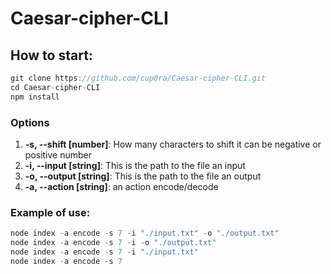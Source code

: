 # Caesar-cipher-CLI

## How to start:
```javascript
git clone https://github.com/cup0ra/Caesar-cipher-CLI.git
cd Caesar-cipher-CLI
npm install 
```
### Options

1.  **-s, --shift [number]**: How many characters to shift it can be negative or positive number
2.  **-i, --input [string]**: This is the path to the file an input
3.  **-o, --output [string]**: This is the path to the file an output
4.  **-a, --action [string]**: an action encode/decode

### Example of use:
```javascript
node index -a encode -s 7 -i "./input.txt" -o "./output.txt"
node index -a encode -s 7 -i -o "./output.txt"
node index -a encode -s 7 -i "./input.txt"
node index -a encode -s 7
```
